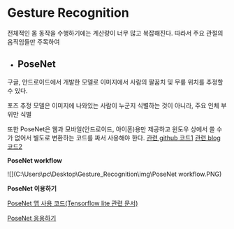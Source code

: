 # Gesture Recognition

전체적인 몸 동작을 수행하기에는 계산량이 너무 많고 복잡해진다. 따라서 주요 관절의 움직임들만 주목하여 

* ## PoseNet 

구글, 안드로이드에서 개발한 모델로 이미지에서 사람의 팔꿈치 및 무릎 위치를 추정할 수 있다.

포즈 추정 모델은 이미지에 나와있는 사람이 누군지 식별하는 것이 아니라, 주요 인체 부위만 식별

또한 PoseNet은 웹과 모바일(안드로이드, 아이폰)용만 제공하고 윈도우 상에서 쓸 수가 없어서 별도로 변환하는 코드를 짜서 사용해야 한다. [관련 github 코드1](https://github.com/rwightman/posenet-python) [관련 blog 코드2](https://blog.naver.com/PostView.nhn?blogId=tramper2&logNo=221834379945&categoryNo=105&parentCategoryNo=0&viewDate=&currentPage=1&postListTopCurrentPage=1&from=search)

**PoseNet workflow**

![](C:\Users\pc\Desktop\Gesture_Recognition\img\PoseNet workflow.PNG)

**PoseNet 이용하기**

[PoseNet 앱 사용 코드(Tensorflow lite 관련 문서)](https://github.com/tensorflow/tfjs-models/tree/master/posenet)

[PoseNet 응용하기](https://0urtrees.tistory.com/80)





